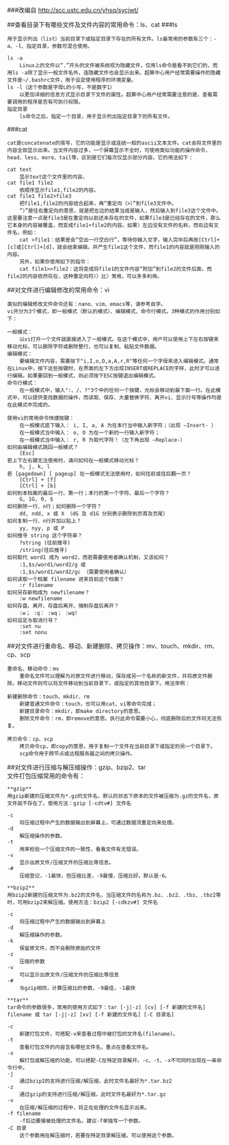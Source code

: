 ###改编自 http://scc.ustc.edu.cn/yhsq/sycjwt/

##查看目录下有哪些文件及文件内容的常用命令：ls、cat
###ls

    用于显示列出（list）当前目录下或指定目录下存在的所有文件。ls最常用的参数有三个：-a、-l、指定目录，参数可混合使用。

    ls -a
        Linux上的文件以“.”开头的文件被系统视为隐藏文件，仅用ls命令是看不到它们的，而用ls -a除了显示一般文件名外，连隐藏文件也会显示出来。超算中心用户经常需要操作的隐藏文件是~/.bashrc文件，用于设定使用程序的环境变量。
    ls -l（这个参数是字母L的小写，不是数字1）
        以更加详细的信息方式显示目录下文件的属性。超算中心用户经常需要注意的是，查看需要调用的程序是否有可执行权限。
    指定目录
        ls命令之后，指定一个目录，用于显示列出指定目录下的所有文件。

###cat

    cat是concatenate的简写，它的功能是显示或连结一般的ascii文本文件。cat会将文件里的内容全部显示出来。当文件内容过多，一个屏幕显示不全时，可使用类似功能的操作命令，head、less、more、tail等，区别是它们每次仅显示部分内容。它的用法如下：

    cat text
        显示text这个文件里的内容。
    cat file1 file2
        依顺序显示file1,file2的内容。
    cat file1 file2>file3
        把file1,file2的内容结合起来，再“重定向（>）”到file3文件中。
        “〉”是往右重定向的意思，就是把左边的结果当成是输入，然后输入到file3这个文件中。这里要注意一点是file3是在重定向以前还未存在的文件，如果file3是已经存在的文件，那么它本身的内容被覆盖，而变成file1+file2的内容。如果〉左边没有文件的名称，而右边有文件名，例如：
        cat >file1：结果是会“空出一行空白行”，等待你输入文字，输入完毕后再按[Ctrl]+[c]或[Ctrl]+[d]，就会结束编辑，并产生file1这个文件，而file1的内容就是刚刚输入的内容。
        另外，如果你使用如下的指令：
        cat file1>>file2：这将变成将file1的文件内容“附加”到file2的文件后面，而file2的内容依然存在，这种重定向符〉〉比〉常用，可以多多利用。 

##对文件进行编辑修改的常用命令：vi

    类似的编辑修改文件命令还有：nano、vim、emacs等，请参考自学。
    vi共分为3个模式，即一般模式（默认的模式）、编辑模式、命令行模式。3种模式的作用分别如下：

    一般模式：
        以vi打开一个文件就直接进入了一般模式。在这个模式中，用户可以使用上下左右按键来移动光标，可以删除字符或删除整行，也可以复制、粘贴文件数据。
    编辑模式：
        要编辑文件内容，需要按下"i,I,o,O,a,A,r,R"等任何一个字母来进入编辑模式。通常在Linux中，按下这些按键时，在界面的左下方出现INSERT或REPLACE的字样，此时才可以进行编辑。如果要回到一般模式，则必须按下ESC按键退出编辑模式。
    命令行模式：
        在一般模式中，输入":、/、?"3个中的任何一个按键，光标会移动到最下面一行。在此模式中，可以提供查找数据的操作，而读取、保存、大量替换字符、离开vi、显示行号等操作均是在此模式中完成的。

    使用vi的常用命令快捷按键：
        在一般模式底下输入： i, I, a, A 为在本行当中输入新字符；（出现 –Insert- ）
        在一般模式当中输入： o, O 为在一个新的一行输入新字符；
        在一般模式当中输入： r, R 为取代字符！（左下角出现 –Replace-）
    如何由编辑模式跳回一般模式？
        [Esc]
    若上下左右键无法使用时，请问如何在一般模式移动光标？
        h, j, k, l
    若 [pagedown] [ pageup] 在一般模式无法使用时，如何往前或往后翻一页？
        [Ctrl] + [f]
        [Ctrl] + [b]
    如何到本档案的最后一行、第一行；本行的第一个字符、最后一个字符？
        G, 1G, 0, $
    如何删除一行、n行；如何删除一个字符？
        dd, ndd, x 或 X （dG 及 d1G 分别表示删除到页首及页尾）
    如何复制一行、n行并加以贴上？
        yy, nyy, p 或 P
    如何搜寻 string 这个字符串？
        ?string (往前搜寻)
        /string(往后搜寻)
    如何取代 word1 成为 word2，而若需要使用者确认机制，又该如何？
        :1,$s/word1/word2/g 或
        :1,$s/word1/word2/gc （需要使用者确认）
    如何读取一个档案 filename 进来目前这个档案？
        :r filename
    如何另存新档成为 newfilename？
        :w newfilename
    如何存盘、离开、存盘后离开、强制存盘后离开？
        :w； :q： :wq； :wq!
    如何设定与取消行号？
        :set nu
        :set nonu 

##对文件进行重命名、移动、新建删除、拷贝操作：mv、touch、mkdir、rm、cp、scp

    重命名、移动命令：mv
        重命名文件可以理解为对原文件进行移动，保存成另一个名称的新文件，并将原文件删除。移动文件则可以将文件移动到当前目录下，或指定的其他目录下。用法举例：
    
    新建删除命令：touch、mkdir、rm
        新建普通文件命令：touch，也可以用cat、vi等命令完成；
        新建目录命令：mkdir，即make directory的意思。
        删除文件命令：rm，即remove的意思。执行此命令需要小心，彻底删除后的文件将无法恢复。
 
    拷贝命令：cp、scp
        拷贝命令cp，即copy的意思，用于复制一个文件在当前目录下或指定的另一个目录下。
        scp命令用于跨节点或远程服务器之间的拷贝操作。
        
##对文件进行压缩与解压缩操作：gzip、bzip2、tar        
    文件打包压缩常用的命令有：

    **gzip**
    用gzip新建的压缩文件为*.gz的文件名，默认的状态下原本的文件被压缩为.gz的文件名，原文件就不存在了。使用方法：gzip [-cdtv#] 文件名

    -c
        将压缩过程中产生的数据输出到屏幕上，可通过数据流重定向来处理。
    -d
        解压缩操作的参数。
    -t
        用来检验一个压缩文件的一致性，看看文件有无错误。
    -v
        显示出原文件/压缩文件的压缩比等信息。
    -#
        压缩登记，-1最快，但压缩比差，-9最慢，压缩比好。默认是-6。

    **bzip2**
    用bzip2新建的压缩文件为.bz2的文件名，当压缩文件的名称为.bz、.bz2、.tbz、.tbz2等时，可用bzip2来解压缩。使用方法：bzip2 [-cdkzv#] 文件名

    -c
        将压缩过程中产生的数据输出到屏幕上
    -d
        解压缩操作的参数。
    -k
        保留原文件，而不会删除原始的文件
    -z
        压缩的参数
    -v
        可以显示出原文件/压缩文件的压缩比等信息
    -#
        与gzip相同，计算压缩比的参数，-9最佳，-1最快 

    **tar**
    tar命令的参数很多，常用的使用方式如下：tar [-j|-z] [cv] [-f 新建的文件名] filename 或 tar [-j|-z] [xv] [-f 新建的文件名] [-C 目录名]

    -c
        新建打包文件，可搭配-v来查看过程中被打包的文件名(filename)。
    -t
        查看打包文件的内容含有哪些文件名，重点在查看文件名。
    -x
        解打包或解压缩的功能，可以搭配-C在特定目录解开。-c、-t、-x不可同时出现在一串命令行中。
    -j
        通过bzip2的支持进行压缩/解压缩，此时文件名最好为*.tar.bz2
    -z
        通过gzip的支持进行压缩/解压缩，此时文件名最好为*.tar.gz
    -v
        在压缩/解压缩的过程中，将正在处理的文件名显示出来。
    -f filename
        -f后边要接被处理的文件名，建议-f单独写一个参数。
    -C 目录
        这个参数用在解压缩时，若要在特定目录解压缩，可以使用这个参数。 


